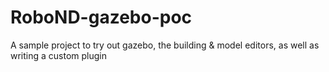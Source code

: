 # RoboND-gazebo-poc
A sample project to try out gazebo, the building &amp; model editors, as well as writing a custom plugin

